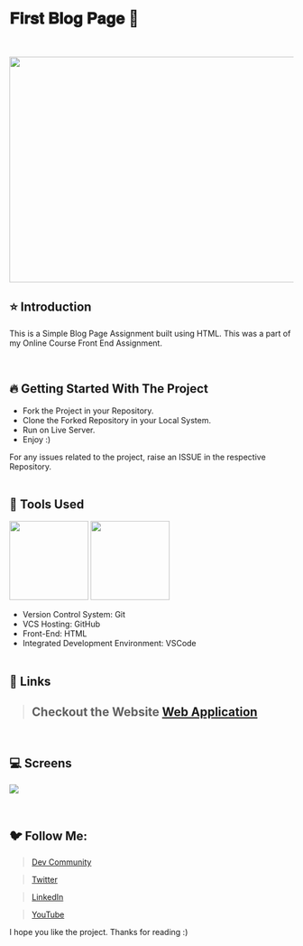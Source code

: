 # 𝐅𝐢𝐫𝐬𝐭 𝐁𝐥𝐨𝐠 𝐏𝐚𝐠𝐞 🚀 

<br/>
<p align="center">
<img height="400" width="800" src="https://user-images.githubusercontent.com/76626529/183915574-6f2c775a-881e-41db-a37b-86b026491be5.png">
</p>

## ⭐ Introduction

This is a Simple Blog Page Assignment built using HTML. This was a part of my Online Course Front End Assignment.

   <br/>

## 🔥 Getting Started With The Project

-  Fork the Project in your Repository.
-  Clone the Forked Repository in your Local System.
-  Run on Live Server.
-  Enjoy :)

For any issues related to the project, raise an ISSUE in the respective Repository.
<br/>
<br/>

## 🔨 Tools Used

<p align="justify">
<img height="140" width="140" src="https://www.w3.org/html/logo/downloads/HTML5_Logo_256.png">
<img height="140" width="140" src="https://code.visualstudio.com/assets/apple-touch-icon.png">
</p>

-  Version Control System: Git
-  VCS Hosting: GitHub
-  Front-End: HTML
-  Integrated Development Environment: VSCode
   <br/>
   <br/>

## 🔗 Links

> ## Checkout the Website [Web Application](https://ayush-kanduri.github.io/First-Blog-Page/)

 <br/>

## 💻 Screens

<p align="justify">
<img src="https://user-images.githubusercontent.com/76626529/183914444-4923b7da-1d22-4ca1-9b1a-cc83bce0056d.jpg">
</p>
<br/>

## 🐦 Follow Me:

> [Dev Community](https://dev.to/ayushkanduri)

> [Twitter](https://twitter.com/ayush_codes)

> [LinkedIn](https://www.linkedin.com/in/ayushkanduri/)

> [YouTube](https://www.youtube.com/channel/UC6c1ajC_2jF7wQp7Y13t2bg)

I hope you like the project. Thanks for reading :)
